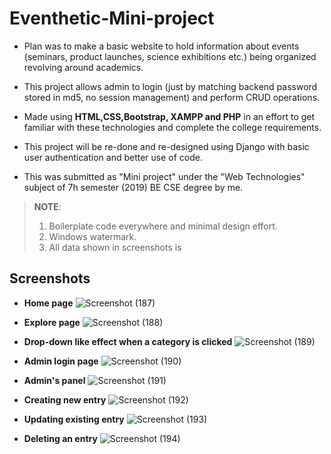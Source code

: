 # **Eventhetic-Mini-project**
* Plan was to make a basic website to hold information about events (seminars, product launches, science exhibitions etc.) being organized revolving around academics.

* This project allows admin to login (just by matching backend password stored in md5, no session management) and perform CRUD operations.

* Made using **HTML,CSS,Bootstrap, XAMPP and PHP** in an effort to get familiar with these technologies and complete the college requirements.

* This project will be re-done and re-designed using Django with basic user authentication and better use of code.

* This was submitted as "Mini project" under the "Web Technologies" subject of 7h semester (2019) BE CSE degree by me.

> **NOTE**: 
> 1. Boilerplate code everywhere and minimal design effort.
> 2. Windows watermark.
> 3. All data shown in screenshots is 



## Screenshots

* **Home page**
![Screenshot (187)](https://user-images.githubusercontent.com/61655919/93704955-a3045f80-fb36-11ea-9f00-9208846c53ad.png)

* **Explore page**
![Screenshot (188)](https://user-images.githubusercontent.com/61655919/93704963-c7603c00-fb36-11ea-92de-4365edd5b7de.png)

* **Drop-down like effect when a category is clicked**
![Screenshot (189)](https://user-images.githubusercontent.com/61655919/93704964-c929ff80-fb36-11ea-8251-6a4f817b405d.png)

* **Admin login page**
![Screenshot (190)](https://user-images.githubusercontent.com/61655919/93704965-c9c29600-fb36-11ea-90cc-578fbf49d132.png)

* **Admin's panel**
![Screenshot (191)](https://user-images.githubusercontent.com/61655919/93705179-d3e59400-fb38-11ea-91fa-163677b94827.png)

* **Creating new entry**
![Screenshot (192)](https://user-images.githubusercontent.com/61655919/93705181-d647ee00-fb38-11ea-9584-517d127af23d.png)

* **Updating existing entry**
![Screenshot (193)](https://user-images.githubusercontent.com/61655919/93705182-d647ee00-fb38-11ea-9403-a1471d337c91.png)

* **Deleting an entry**
![Screenshot (194)](https://user-images.githubusercontent.com/61655919/93705183-d6e08480-fb38-11ea-8119-da53d2a6df01.png)
